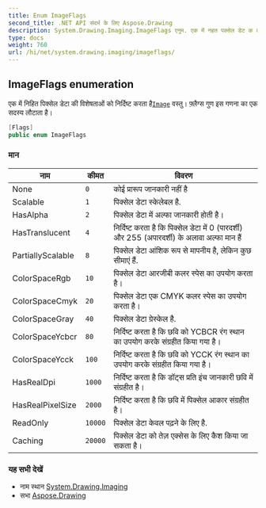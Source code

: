 ```yaml
---
title: Enum ImageFlags
second_title: .NET API संदर्भ के लिए Aspose.Drawing
description: System.Drawing.Imaging.ImageFlags एनुम. एक में नहत पक्सेल डेट क वशेषतओं क नर्दष्ट करत हैImage वस्तु फ़्लैग्स गुण इस गणन क एक सदस्य लटत है
type: docs
weight: 760
url: /hi/net/system.drawing.imaging/imageflags/
---
```

## ImageFlags enumeration

एक में निहित पिक्सेल डेटा की विशेषताओं को निर्दिष्ट करता है[`Image`](../../system.drawing/image/) वस्तु। फ़्लैग्स गुण इस गणना का एक सदस्य लौटाता है।

```csharp
[Flags]
public enum ImageFlags
```

### मान

| नाम | कीमत | विवरण |
| --- | --- | --- |
| None | `0` | कोई प्रारूप जानकारी नहीं है |
| Scalable | `1` | पिक्सेल डेटा स्केलेबल है. |
| HasAlpha | `2` | पिक्सेल डेटा में अल्फा जानकारी होती है। |
| HasTranslucent | `4` | निर्दिष्ट करता है कि पिक्सेल डेटा में 0 (पारदर्शी) और 255 (अपारदर्शी) के अलावा अल्फा मान हैं |
| PartiallyScalable | `8` | पिक्सेल डेटा आंशिक रूप से मापनीय है, लेकिन कुछ सीमाएं हैं. |
| ColorSpaceRgb | `10` | पिक्सेल डेटा आरजीबी कलर स्पेस का उपयोग करता है। |
| ColorSpaceCmyk | `20` | पिक्सेल डेटा एक CMYK कलर स्पेस का उपयोग करता है। |
| ColorSpaceGray | `40` | पिक्सेल डेटा ग्रेस्केल है. |
| ColorSpaceYcbcr | `80` | निर्दिष्ट करता है कि छवि को YCBCR रंग स्थान का उपयोग करके संग्रहीत किया गया है। |
| ColorSpaceYcck | `100` | निर्दिष्ट करता है कि छवि को YCCK रंग स्थान का उपयोग करके संग्रहीत किया गया है। |
| HasRealDpi | `1000` | निर्दिष्ट करता है कि डॉट्स प्रति इंच जानकारी छवि में संग्रहीत है। |
| HasRealPixelSize | `2000` | निर्दिष्ट करता है कि छवि में पिक्सेल आकार संग्रहीत है। |
| ReadOnly | `10000` | पिक्सेल डेटा केवल पढ़ने के लिए है. |
| Caching | `20000` | पिक्सेल डेटा को तेज़ एक्सेस के लिए कैश किया जा सकता है। |

### यह सभी देखें

* नाम स्थान [System.Drawing.Imaging](../../system.drawing.imaging/)
* सभा [Aspose.Drawing](../../)


